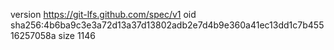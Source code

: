 version https://git-lfs.github.com/spec/v1
oid sha256:4b6ba9c3e3a72d13a37d13802adb2e7d4b9e360a41ec13dd1c7b45516257058a
size 1146
